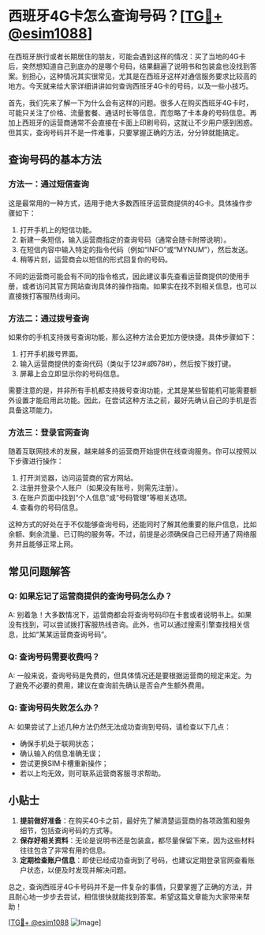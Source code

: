 # 西班牙4G卡怎么查询号码？[[TG💪+ @esim1088](https://t.me/s/esim1088)]

在西班牙旅行或者长期居住的朋友，可能会遇到这样的情况：买了当地的4G卡后，突然想知道自己到底办的是哪个号码，结果翻遍了说明书和包装盒也没找到答案。别担心，这种情况其实很常见，尤其是在西班牙这样对通信服务要求比较高的地方。今天就来给大家详细讲讲如何查询西班牙4G卡的号码，以及一些小技巧。

首先，我们先来了解一下为什么会有这样的问题。很多人在购买西班牙4G卡时，可能只关注了价格、流量套餐、通话时长等信息，而忽略了卡本身的号码信息。再加上西班牙的运营商通常不会直接在卡面上印刷号码，这就让不少用户感到困惑。但其实，查询号码并不是一件难事，只要掌握正确的方法，分分钟就能搞定。

## 查询号码的基本方法

### 方法一：通过短信查询

这是最常用的一种方式，适用于绝大多数西班牙运营商提供的4G卡。具体操作步骤如下：

1. 打开手机上的短信功能。
2. 新建一条短信，输入运营商指定的查询号码（通常会随卡附带说明）。
3. 在短信内容中输入特定的指令代码（例如“INFO”或“MYNUM”），然后发送。
4. 稍等片刻，运营商会以短信的形式回复你的号码。

不同的运营商可能会有不同的指令格式，因此建议事先查看运营商提供的使用手册，或者访问其官方网站查询具体的操作指南。如果实在找不到相关信息，也可以直接拨打客服热线询问。

### 方法二：通过拨号查询

如果你的手机支持拨号查询功能，那么这种方法会更加方便快捷。具体步骤如下：

1. 打开手机拨号界面。
2. 输入运营商提供的查询代码（类似于*123#或*678#），然后按下拨打键。
3. 屏幕上会立即显示你的号码信息。

需要注意的是，并非所有手机都支持拨号查询功能，尤其是某些智能机可能需要额外设置才能启用此功能。因此，在尝试这种方法之前，最好先确认自己的手机是否具备这项能力。

### 方法三：登录官网查询

随着互联网技术的发展，越来越多的运营商开始提供在线查询服务。你可以按照以下步骤进行操作：

1. 打开浏览器，访问运营商的官方网站。
2. 注册并登录个人账户（如果没有账号，则需先注册）。
3. 在账户页面中找到“个人信息”或“号码管理”等相关选项。
4. 查看你的号码信息。

这种方式的好处在于不仅能够查询号码，还能同时了解其他重要的账户信息，比如余额、剩余流量、已订购的服务等。不过，前提是必须确保自己已经开通了网络服务并且能够正常上网。

## 常见问题解答

### Q: 如果忘记了运营商提供的查询号码怎么办？

A: 别着急！大多数情况下，运营商都会将查询号码印在卡套或者说明书上。如果没有找到，可以尝试拨打客服热线咨询。此外，也可以通过搜索引擎查找相关信息，比如“某某运营商查询号码”。

### Q: 查询号码需要收费吗？

A: 一般来说，查询号码是免费的，但具体情况还是要根据运营商的规定来定。为了避免不必要的费用，建议在查询前先确认是否会产生额外费用。

### Q: 查询号码失败怎么办？

A: 如果尝试了上述几种方法仍然无法成功查询到号码，请检查以下几点：
- 确保手机处于联网状态；
- 确认输入的信息准确无误；
- 尝试更换SIM卡槽重新操作；
- 若以上均无效，则可联系运营商客服寻求帮助。

## 小贴士

1. **提前做好准备**：在购买4G卡之前，最好先了解清楚运营商的各项政策和服务细节，包括查询号码的方式等。
2. **保存好相关资料**：无论是说明书还是包装盒，都尽量保留下来，因为这些材料往往包含了非常有用的信息。
3. **定期检查账户信息**：即使已经成功查询到了号码，也建议定期登录官网查看账户状态，以便及时发现并解决问题。

总之，查询西班牙4G卡号码并不是一件复杂的事情，只要掌握了正确的方法，并且耐心地一步步去尝试，相信很快就能找到答案。希望这篇文章能为大家带来帮助！

[[TG💪+ @esim1088](https://t.me/s/esim1088) ![Image](https://i.postimg.cc/4NQfJmqS/Snipaste-2025-05-13-00-14-12.png)]